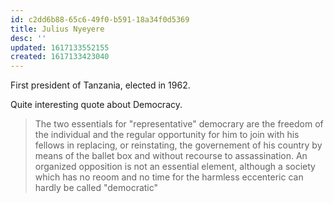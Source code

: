 ```yaml
---
id: c2dd6b88-65c6-49f0-b591-18a34f0d5369
title: Julius Nyeyere
desc: ''
updated: 1617133552155
created: 1617133423040
---
```



First president of Tanzania, elected in 1962.

Quite interesting quote about Democracy.

>The two essentials for "representative" democrary are the freedom
>of the individual and the regular opportunity for him to join with
>his fellows in replacing, or reinstating, the governement of his
>country by means of the ballet box and without recourse to
>assassination. An organized opposition is not an essential element,
>although a society which has no reoom and no time for the harmless
>eccenteric can hardly be called "democratic"

